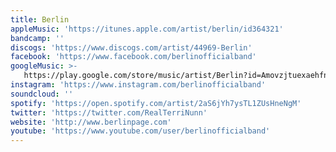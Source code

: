 ```yaml
---
title: Berlin
appleMusic: 'https://itunes.apple.com/artist/berlin/id364321'
bandcamp: ''
discogs: 'https://www.discogs.com/artist/44969-Berlin'
facebook: 'https://www.facebook.com/berlinofficialband'
googleMusic: >-
   https://play.google.com/store/music/artist/Berlin?id=Amovzjtuexaehfndt22v4capdba
instagram: 'https://www.instagram.com/berlinofficialband'
soundcloud: ''
spotify: 'https://open.spotify.com/artist/2aS6jYh7ysTL1ZUsHneNgM'
twitter: 'https://twitter.com/RealTerriNunn'
website: 'http://www.berlinpage.com'
youtube: 'https://www.youtube.com/user/berlinofficialband'
---
```

